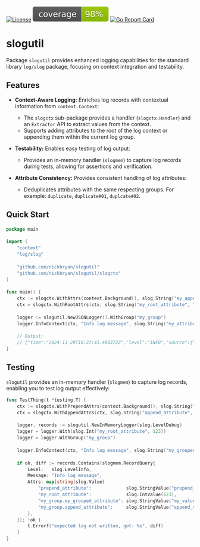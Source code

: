[![License](https://img.shields.io/badge/License-MIT-blue.svg)](https://github.com/nickbryan/slogutil/blob/master/LICENSE)
[![Coverage](https://raw.githubusercontent.com/nickbryan/slogutil/badges/.badges/main/coverage.svg)](https://github.com/nickbryan/slogutil/actions)
[![Go Report Card](https://goreportcard.com/badge/nickbryan/slogutil)](https://goreportcard.com/report/nickbryan/slogutil)

# slogutil
Package `slogutil` provides enhanced logging capabilities for the standard library `log/slog` package, focusing on
context integration and testability.

## Features
* **Context-Aware Logging:**  Enriches log records with contextual information from `context.Context`:
    * The `slogctx` sub-package provides a handler (`slogctx.Handler`) and an `Extractor` API to extract values from the context.
    * Supports adding attributes to the root of the log context or appending them within the current log group.

* **Testability:** Enables easy testing of log output:
    * Provides an in-memory handler (`slogmem`) to capture log records during tests, allowing for assertions and verification.

* **Attribute Consistency:** Provides consistent handling of log attributes:
    * Deduplicates attributes with the same respecting groups. For example: `duplicate`, `duplicate#01`, `duplcate#02`.

## Quick Start
```go
package main

import (
	"context"
	"log/slog"

	"github.com/nickbryan/slogutil"
	"github.com/nickbryan/slogutil/slogctx"
)

func main() {
	ctx := slogctx.WithAttrs(context.Background(), slog.String("my_appended_attribute", "my_appended_value"))
	ctx = slogctx.WithRootAttrs(ctx, slog.String("my_root_attribute", "my_root_value"))

	logger := slogutil.NewJSONLogger().WithGroup("my_group")
	logger.InfoContext(ctx, "Info log message", slog.String("my_attribute", "my_value"))

	// Output:
	// {"time":"2024-11-29T10:27:41.460372Z","level":"INFO","source":{"function":"main.main","file":main.go","line":16},"msg":"Info log message","my_root_attribute":"my_root_value","my_group":{"my_attribute":"my_value","my_appended_attribute":"my_appended_value"}}
}
```
## Testing
`slogutil` provides an in-memory handler (`slogmem`) to capture log records, enabling you to test log output effectively:

```go
func TestThing(t *testing.T) {
	ctx := slogctx.WithPrependAttrs(context.Background(), slog.String("prepend_attribute", "prepend_value"))
	ctx = slogctx.WithAppendAttrs(ctx, slog.String("append_attribute", "append_value"))

	logger, records := slogutil.NewInMemoryLogger(slog.LevelDebug)
	logger = logger.With(slog.Int("my_root_attribute", 123))
	logger = logger.WithGroup("my_group")

	logger.InfoContext(ctx, "Info log message", slog.String("my_grouped_attribute", "my_value"))

	if ok, diff := records.Contains(slogmem.RecordQuery{
		Level:   slog.LevelInfo,
		Message: "Info log message",
		Attrs: map[string]slog.Value{
			"prepend_attribute":             slog.StringValue("prepend_value"),
			"my_root_attribute":             slog.IntValue(123),
			"my_group.my_grouped_attribute": slog.StringValue("my_value"),
			"my_group.append_attribute":     slog.StringValue("append_value"),
		},
	}); !ok {
		t.Errorf("expected log not written, got: %s", diff)
	}
}
```
